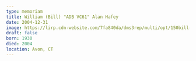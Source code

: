 ```yaml
---
type: memoriam
title: William (Bill) "ADB VC61" Alan Hafey
date: 2004-12-31
image: https://lirp.cdn-website.com/7fa840da/dms3rep/multi/opt/150bill-alan-1920w.jpg
draft: false
born: 1930
died: 2004
location: Avon, CT
---
```

